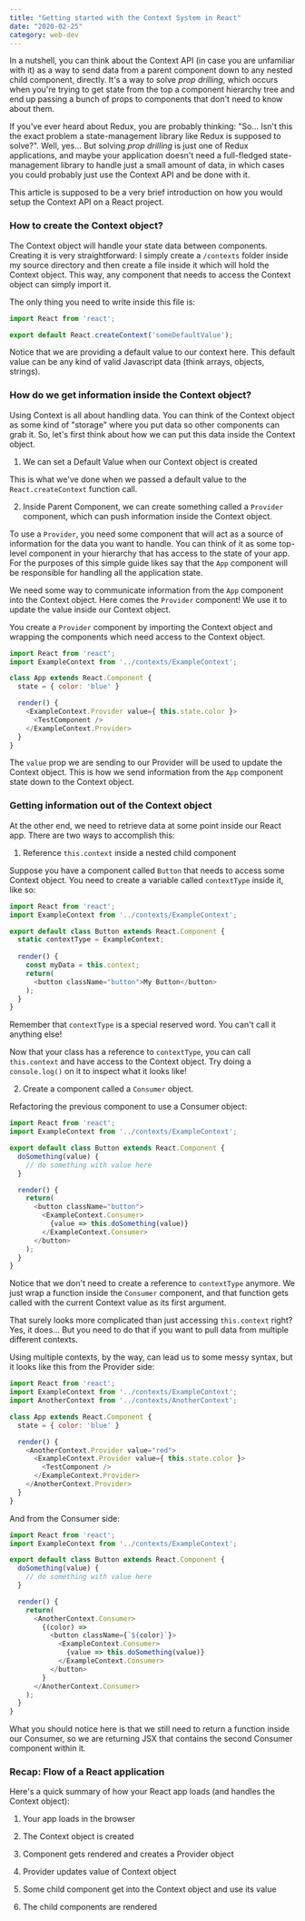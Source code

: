 ```yaml
---
title: "Getting started with the Context System in React"
date: "2020-02-25"
category: web-dev
---
```


In a nutshell, you can think about the Context API (in case you are unfamiliar with it) as a way to send data from a parent component down to any
nested child component, directly. It's a way to solve *prop drilling*, which occurs when you're trying to get state from the top a component hierarchy
tree and end up passing a bunch of props to components that don't need to know about them.

If you've ever heard about Redux, you are probably thinking: "So... Isn't this the exact problem a state-management library like Redux is supposed to solve?".
Well, yes... But solving *prop drilling* is just one of Redux applications, and maybe your application doesn't need a full-fledged state-management library
to handle just a small amount of data, in which cases you could probably just use the Context API and be done with it.

This article is supposed to be a very brief introduction on how you would setup the Context API on a React project.

### How to create the Context object?

The Context object will handle your state data between components. Creating it is very straightforward: I simply create a `/contexts` folder inside my source directory and then create a file inside it which will hold the Context object. This way, any component that needs to access the Context object can simply import it.

The only thing you need to write inside this file is:

```javascript
import React from 'react';

export default React.createContext('someDefaultValue');
```

Notice that we are providing a default value to our context here. This default value can be any kind of valid Javascript data (think arrays, objects, strings).

### How do we get information inside the Context object?

Using Context is all about handling data. You can think of the Context object as some kind of "storage" where you put data so other components can grab it. So, let's first think about how we can put this data inside the Context object.

1) We can set a Default Value when our Context object is created

This is what we've done when we passed a default value to the `React.createContext` function call.

2) Inside Parent Component, we can create something called a `Provider` component, which can push information inside the Context object.

To use a `Provider`, you need some component that will act as a source of information for the data you want to handle. You can think of it as some
top-level component in your hierarchy that has access to the state of your app. For the purposes of this simple guide likes say that the `App` component
will be responsible for handling all the application state.

We need some way to communicate information from the `App` component into the Context object. Here comes the `Provider` component! We use it to update the value
inside our Context object.

You create a `Provider` component by importing the Context object and wrapping the components which need access to the Context object.

```javascript
import React from 'react';
import ExampleContext from '../contexts/ExampleContext';

class App extends React.Component {
  state = { color: 'blue' }

  render() {
    <ExampleContext.Provider value={ this.state.color }>
      <TestComponent />
    </ExampleContext.Provider>
  }
}
```

The `value` prop we are sending to our Provider will be used to update the Context object. This is how we send information from the `App` component state down to the
Context object.

### Getting information out of the Context object

At the other end, we need to retrieve data at some point inside our React app. There are two ways to accomplish this:

1) Reference `this.context` inside a nested child component

Suppose you have a component called `Button` that needs to access some Context object. You need to create a variable called `contextType` inside it, like so:

```javascript
import React from 'react';
import ExampleContext from '../contexts/ExampleContext';

export default class Button extends React.Component {
  static contextType = ExampleContext;
  
  render() {
    const myData = this.context;
    return(
      <button className="button">My Button</button>
    );
  }
}
```

Remember that `contextType` is a special reserved word. You can't call it anything else!

Now that your class has a reference to `contextType`, you can call `this.context` and have access to the Context object. Try doing a `console.log()` on it to inspect what it looks like!

2) Create a component called a `Consumer` object.

Refactoring the previous component to use a Consumer object:

```javascript
import React from 'react';
import ExampleContext from '../contexts/ExampleContext';

export default class Button extends React.Component {
  doSomething(value) {
    // do something with value here
  }

  render() {
    return(
      <button className="button">
        <ExampleContext.Consumer>
          {value => this.doSomething(value)}
        </ExampleContext.Consumer>
      </button>
    );
  }
}
```

Notice that we don't need to create a reference to `contextType` anymore. We just wrap a function inside the `Consumer` component, and that function gets called with the current Context value as its first argument.

That surely looks more complicated than just accessing `this.context` right? Yes, it does... But you need to do that if you want to pull data from multiple different contexts.

Using multiple contexts, by the way, can lead us to some messy syntax, but it looks like this from the Provider side:

```javascript
import React from 'react';
import ExampleContext from '../contexts/ExampleContext';
import AnotherContext from '../contexts/AnotherContext';

class App extends React.Component {
  state = { color: 'blue' }

  render() {
    <AnotherContext.Provider value="red">
      <ExampleContext.Provider value={ this.state.color }>
        <TestComponent />
      </ExampleContext.Provider>
    </AnotherContext.Provider>
  }
}
```

And from the Consumer side:

```javascript
import React from 'react';
import ExampleContext from '../contexts/ExampleContext';

export default class Button extends React.Component {
  doSomething(value) {
    // do something with value here
  }

  render() {
    return(
      <AnotherContext.Consumer>
        {(color) => 
          <button className={`${color}`}>
            <ExampleContext.Consumer>
              {value => this.doSomething(value)}
            </ExampleContext.Consumer>
          </button>
        }
      </AnotherContext.Consumer>
    );
  }
}
```
What you should notice here is that we still need to return a function inside our Consumer, so we are returning JSX that contains the second Consumer component within it.


### Recap: Flow of a React application

Here's a quick summary of how your React app loads (and handles the Context object):

1) Your app loads in the browser

2) The Context object is created

3) Component gets rendered and creates a Provider object

4) Provider updates value of Context object

5) Some child component get into the Context object and use its value

6) The child components are rendered
